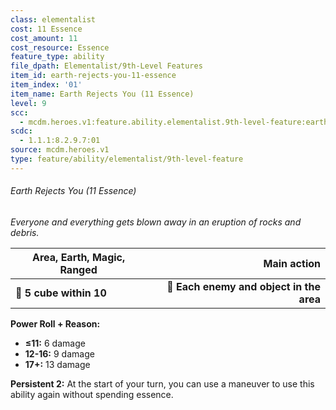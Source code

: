```yaml
---
class: elementalist
cost: 11 Essence
cost_amount: 11
cost_resource: Essence
feature_type: ability
file_dpath: Elementalist/9th-Level Features
item_id: earth-rejects-you-11-essence
item_index: '01'
item_name: Earth Rejects You (11 Essence)
level: 9
scc:
  - mcdm.heroes.v1:feature.ability.elementalist.9th-level-feature:earth-rejects-you-11-essence
scdc:
  - 1.1.1:8.2.9.7:01
source: mcdm.heroes.v1
type: feature/ability/elementalist/9th-level-feature
---
```


###### Earth Rejects You (11 Essence)

*Everyone and everything gets blown away in an eruption of rocks and debris.*

| **Area, Earth, Magic, Ranged** |                          **Main action** |
| ------------------------------ | ---------------------------------------: |
| **📏 5 cube within 10**        | **🎯 Each enemy and object in the area** |

**Power Roll + Reason:**

- **≤11:** 6 damage
- **12-16:** 9 damage
- **17+:** 13 damage

**Persistent 2:** At the start of your turn, you can use a maneuver to use this ability again without spending essence.
